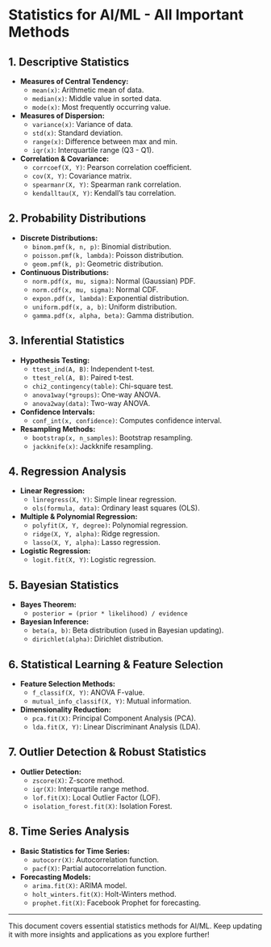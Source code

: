 # Statistics for AI/ML - All Important Methods

## 1. **Descriptive Statistics**
- **Measures of Central Tendency:**
  - `mean(x)`: Arithmetic mean of data.
  - `median(x)`: Middle value in sorted data.
  - `mode(x)`: Most frequently occurring value.
- **Measures of Dispersion:**
  - `variance(x)`: Variance of data.
  - `std(x)`: Standard deviation.
  - `range(x)`: Difference between max and min.
  - `iqr(x)`: Interquartile range (Q3 - Q1).
- **Correlation & Covariance:**
  - `corrcoef(X, Y)`: Pearson correlation coefficient.
  - `cov(X, Y)`: Covariance matrix.
  - `spearmanr(X, Y)`: Spearman rank correlation.
  - `kendalltau(X, Y)`: Kendall’s tau correlation.

## 2. **Probability Distributions**
- **Discrete Distributions:**
  - `binom.pmf(k, n, p)`: Binomial distribution.
  - `poisson.pmf(k, lambda)`: Poisson distribution.
  - `geom.pmf(k, p)`: Geometric distribution.
- **Continuous Distributions:**
  - `norm.pdf(x, mu, sigma)`: Normal (Gaussian) PDF.
  - `norm.cdf(x, mu, sigma)`: Normal CDF.
  - `expon.pdf(x, lambda)`: Exponential distribution.
  - `uniform.pdf(x, a, b)`: Uniform distribution.
  - `gamma.pdf(x, alpha, beta)`: Gamma distribution.

## 3. **Inferential Statistics**
- **Hypothesis Testing:**
  - `ttest_ind(A, B)`: Independent t-test.
  - `ttest_rel(A, B)`: Paired t-test.
  - `chi2_contingency(table)`: Chi-square test.
  - `anova1way(*groups)`: One-way ANOVA.
  - `anova2way(data)`: Two-way ANOVA.
- **Confidence Intervals:**
  - `conf_int(x, confidence)`: Computes confidence interval.
- **Resampling Methods:**
  - `bootstrap(x, n_samples)`: Bootstrap resampling.
  - `jackknife(x)`: Jackknife resampling.

## 4. **Regression Analysis**
- **Linear Regression:**
  - `linregress(X, Y)`: Simple linear regression.
  - `ols(formula, data)`: Ordinary least squares (OLS).
- **Multiple & Polynomial Regression:**
  - `polyfit(X, Y, degree)`: Polynomial regression.
  - `ridge(X, Y, alpha)`: Ridge regression.
  - `lasso(X, Y, alpha)`: Lasso regression.
- **Logistic Regression:**
  - `logit.fit(X, Y)`: Logistic regression.

## 5. **Bayesian Statistics**
- **Bayes Theorem:**
  - `posterior = (prior * likelihood) / evidence`
- **Bayesian Inference:**
  - `beta(a, b)`: Beta distribution (used in Bayesian updating).
  - `dirichlet(alpha)`: Dirichlet distribution.

## 6. **Statistical Learning & Feature Selection**
- **Feature Selection Methods:**
  - `f_classif(X, Y)`: ANOVA F-value.
  - `mutual_info_classif(X, Y)`: Mutual information.
- **Dimensionality Reduction:**
  - `pca.fit(X)`: Principal Component Analysis (PCA).
  - `lda.fit(X, Y)`: Linear Discriminant Analysis (LDA).

## 7. **Outlier Detection & Robust Statistics**
- **Outlier Detection:**
  - `zscore(X)`: Z-score method.
  - `iqr(X)`: Interquartile range method.
  - `lof.fit(X)`: Local Outlier Factor (LOF).
  - `isolation_forest.fit(X)`: Isolation Forest.

## 8. **Time Series Analysis**
- **Basic Statistics for Time Series:**
  - `autocorr(X)`: Autocorrelation function.
  - `pacf(X)`: Partial autocorrelation function.
- **Forecasting Models:**
  - `arima.fit(X)`: ARIMA model.
  - `holt_winters.fit(X)`: Holt-Winters method.
  - `prophet.fit(X)`: Facebook Prophet for forecasting.

---
This document covers essential statistics methods for AI/ML. Keep updating it with more insights and applications as you explore further!
